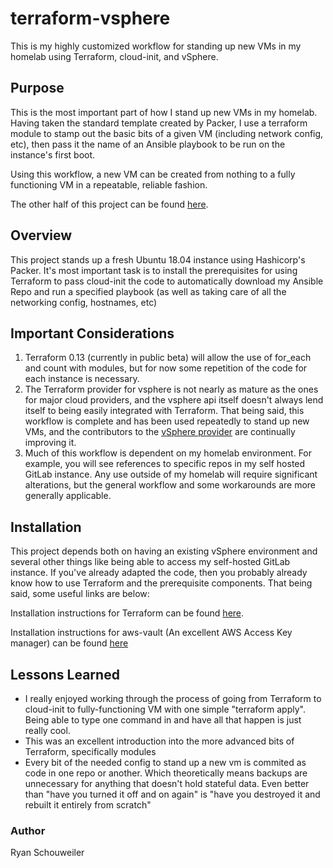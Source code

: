 # terraform-vsphere

This is my highly customized workflow for standing up new VMs in my homelab using Terraform, cloud-init, and vSphere.
## Purpose
This is the most important part of how I stand up new VMs in my homelab. Having taken the standard template created by Packer, I use a terraform module to stamp out the basic bits of a given VM (including network config, etc), then pass it the name of an Ansible playbook to be run on the instance's first boot. 

Using this workflow, a new VM can be created from nothing to a fully functioning VM in a repeatable, reliable fashion. 

The other half of this project can be found [here](https://github.com/reschouw/packer-vsphere). 

## Overview
This project stands up a fresh Ubuntu 18.04 instance using Hashicorp's Packer. It's most important task is to install the prerequisites for using Terraform to pass cloud-init the code to automatically download my Ansible Repo and run a specified playbook (as well as taking care of all the networking config, hostnames, etc)

## Important Considerations

 1. Terraform 0.13 (currently in public beta) will allow the use of for_each and count with modules, but for now some repetition of the code for each instance is necessary. 
 2. The Terraform provider for vsphere is not nearly as mature as the ones for major cloud providers, and the vsphere api itself doesn't always lend itself to being easily integrated with Terraform. That being said, this workflow is complete and has been used repeatedly to stand up new VMs, and the contributors to the [vSphere provider](https://github.com/hashicorp/terraform-provider-vsphere) are continually improving it. 
 3. Much of this workflow is dependent on my homelab environment. For example, you will see references to specific repos in my self hosted GitLab instance. Any use outside of my homelab will require significant alterations, but the general workflow and some workarounds are more generally applicable. 

## Installation
This project depends both on having an existing vSphere environment and several other things like being able to access my self-hosted GitLab instance. If you've already adapted the code, then you probably already know how to use Terraform and the prerequisite components. That being said, some useful links are below:

Installation instructions for Terraform can be found [here](https://learn.hashicorp.com/terraform/getting-started/install.html).

Installation instructions for aws-vault (An excellent AWS Access Key manager) can be found [here](https://github.com/99designs/aws-vault)

## Lessons Learned

 - I really enjoyed working through the process of going from Terraform to cloud-init to fully-functioning VM with one simple "terraform apply". Being able to type one command in and have all that happen is just really cool. 
 - This was an excellent introduction into the more advanced bits of Terraform, specifically modules
 - Every bit of the needed config to stand up a new vm is commited as code in one repo or another. Which theoretically means backups are unnecessary for anything that doesn't hold stateful data. Even better than "have you turned it off and on again" is "have you destroyed it and rebuilt it entirely from scratch"
### Author
Ryan Schouweiler
